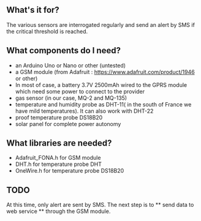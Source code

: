 ## What's it for?
The various sensors are interrogated regularly and send an alert by SMS if the critical threshold is reached.

## What components do I need? 
* an Arduino Uno or Nano or other (untested)
* a GSM module (from Adafruit : https://www.adafruit.com/product/1946 or other) 
* In most of case, a battery 3.7V 2500mAh wired to the GPRS module which need some power to connect to the provider
* gas sensor (in our case, MQ-2 and MQ-135)
* temperature and humidity probe as DHT-11( in the south of France we have mild temperatures). It can also work with DHT-22
* proof temperature probe DS18B20
* solar panel for complete power autonomy 

## What libraries are needed?
* Adafruit_FONA.h for GSM module
* DHT.h for temperature probe DHT
* OneWire.h for temperature probe DS18B20

## TODO
At this time, only alert are sent by SMS. The next step is to ** send data to web service ** through the GSM module. 
